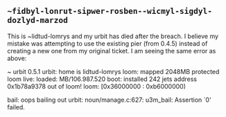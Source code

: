## `~fidbyl-lonrut-sipwer-rosben--wicmyl-sigdyl-dozlyd-marzod`
This is ~lidtud-lomrys and my urbit has died after the breach.  I believe my mistake was attempting to use the existing pier (from 0.4.5) instead of creating a new one from my original ticket.  I am seeing the same error as above:

~
urbit 0.5.1
urbit: home is lidtud-lomrys
loom: mapped 2048MB
protected loom
live: loaded: MB/106.987.520
boot: installed 242 jets
address 0x1b78a9378 out of loom!
loom: [0x36000000 : 0xb6000000)

bail: oops
bailing out
urbit: noun/manage.c:627: u3m_bail: Assertion `0' failed.